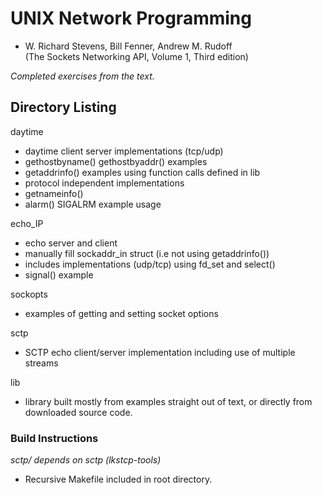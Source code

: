 UNIX Network Programming
========================
- W. Richard Stevens, Bill Fenner, Andrew M. Rudoff  
(The Sockets Networking API, Volume 1, Third edition)  

*Completed exercises from the text.*

Directory Listing
-----------------
daytime
* daytime client server implementations (tcp/udp)
* gethostbyname() gethostbyaddr() examples
* getaddrinfo() examples using function calls defined in lib
* protocol independent implementations
* getnameinfo()
* alarm() SIGALRM example usage

echo_IP  
* echo server and client
* manually fill sockaddr_in struct (i.e not using getaddrinfo())
* includes implementations (udp/tcp) using fd_set and select()
* signal() example

sockopts
* examples of getting and setting socket options  

sctp
* SCTP echo client/server implementation including use of multiple streams

lib
* library built mostly from examples straight out of text, or directly from
  downloaded source code. 

### Build Instructions #
*sctp/ depends on sctp (lkstcp-tools)*  
* Recursive Makefile included in root directory.
